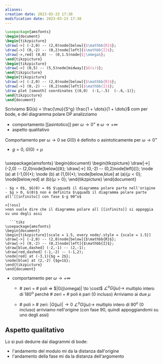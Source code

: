 ```yaml
---
aliases: 
creation date: 2023-03-23 17:38
modification date: 2023-03-23 17:38
---
```


```tikz
\usepackage{amsfonts}
\begin{document}
\begin{tikzpicture}
\draw[->] (-2,0) -- (2,0)node[below]{$\mathbb{R}$};
\draw[->] (0,-2) -- (0,2)node[left]{$\mathbb{I}$};
\draw[->,red] (0,0) -- (0,1.5)node{$j\omega$}; 
\end{tikzpicture}
\begin{tikzpicture}
\draw[->] (0,5) -- (5,5)node[midway]{$G(s)$};
\end{tikzpicture}
\begin{tikzpicture}
\draw[->] (-2,0) -- (2,0)node[below]{$\mathbb{R}$};
\draw[->] (0,-2) -- (0,2)node[left]{$\mathbb{I}$};
\draw plot [smooth] coordinates {(0,0)  (-1,-.5)  (-.6,-1)};
\end{tikzpicture}
\end{document}
```
Scriviamo $G(s) = \frac{\mu}{S^g} \frac{1 + \dots}{1 + \dots}$ com per bode,
e del diagramma polare DP analizziamo
- comportamento [[asintotico]] per $\omega \to 0^+$ e $\omega \to + \infty$
- aspetto qualitativo


Comportamento per $\omega \to 0$ se $G(0)$ è definito o asintoticamente per $\omega \to 0^+$
- $g = 0$, $G(0) = \mu$
  ```tikz
\usepackage{amsfonts}
\begin{document}
\begin{tikzpicture}
\draw[->] (-2,0) -- (2,0)node[below]{$\mathbb{R}$};
\draw[->] (0,-2) -- (0,2)node[left]{$\mathbb{I}$};
\node (a) at (-1,0){$\bullet$};
\node (b) at (1,0){$\bullet$};
\node[below,blue] at (a){$\mu < 0$};
\node[below,red] at (b){$\mu > 0$};
\end{tikzpicture}
\end{document}
```
- $g < 0$, $G(0) = 0$ $\qquad$ il diagramma polare parte nell'origine
- $g > 0, G(0)$ non è definita $\qquad$ il diagramma polare parte all'[[infinito]] con fase $-g 90^o$

>[!oss]
>non vuole dire che il diagramma polare all [[infinito]] si appoggia su uno degli assi

  ```tikz
\usepackage{amsfonts}
\begin{document}
\begin{tikzpicture}[scale = 1.5, every node/.style = {scale = 1.5}]
\draw[->] (-2,0) -- (2,0)node[below]{$\mathbb{R}$};
\draw[->] (0,-2) -- (0,2)node[left]{$\mathbb{I}$};
\draw[blue,dashed] (-2,-1) -- (2,-1);
\draw[red,dashed] (-1,-2) -- (-1,2);
\node[red] at (-3,1){$g = 2$};
\node[blue] at (2,-2) {$g=1$};
\end{tikzpicture}
\end{document}
```

- comportamento per $\omega \to +\infty$
	- $\#$ zeri = $\#$ poli 
		=> $|G(j\omega)| \to \cost$
		$\angle^o G(j\omega) \to$ multiplo intero di $180^o$ perchè $\#$ zeri + $\#$ poli è pari (0 incluso)
		Arriviamo ai due $\mu$

	- $\#$ poli > $\#$ zeri:
		$|G(j\omega)| \to 0$
		$\angle^o G(j\omega) \to$ multiplo intero di $90^o$  (0 incluso)
		arriviamo nell'origine (con fase 90, quindi appoggiandomi su uno degli assi)


## Aspetto qualitativo
Lo si puó dedurre dai diagrammi di bode:
- l'andamento del modulo mi da la distanza dall'origine
- l'andamento della fase mi da la distanza dell'argomento

